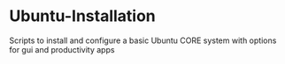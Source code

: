 # Ubuntu-Installation
Scripts to install and configure a basic Ubuntu CORE system with options for gui and productivity apps
